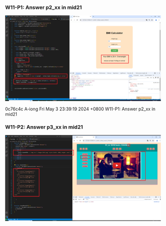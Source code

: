 ### W11-P1: Answer p2_xx in mid21
 
![](w11-p1.png)
 
0c76c4c A-iong  Fri May 3 23:39:19 2024 +0800   W11-P1: Answer p2_xx in mid21

 ### W11-P2: Answer p3_xx in mid21
 
![](w11-p2.png)